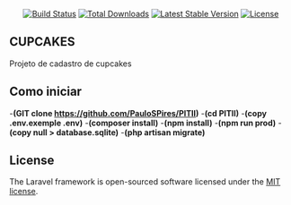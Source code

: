 <p align="center">
<a href="https://travis-ci.org/laravel/framework"><img src="https://travis-ci.org/laravel/framework.svg" alt="Build Status"></a>
<a href="https://packagist.org/packages/laravel/framework"><img src="https://img.shields.io/packagist/dt/laravel/framework" alt="Total Downloads"></a>
<a href="https://packagist.org/packages/laravel/framework"><img src="https://img.shields.io/packagist/v/laravel/framework" alt="Latest Stable Version"></a>
<a href="https://packagist.org/packages/laravel/framework"><img src="https://img.shields.io/packagist/l/laravel/framework" alt="License"></a>
</p>

## CUPCAKES

Projeto de cadastro de cupcakes


## Como iniciar

-**(GIT clone https://github.com/PauloSPires/PITII)**
-**(cd PITII)**
-**(copy .env.exemple .env)**
-**(composer install)**
-**(npm install)**
-**(npm run prod)**
-**(copy null > database.sqlite)**
-**(php artisan migrate)**

## License

The Laravel framework is open-sourced software licensed under the [MIT license](https://opensource.org/licenses/MIT).
